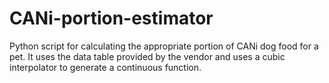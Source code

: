 # CANi-portion-estimator
Python script for calculating the appropriate portion of CANi dog food for a pet.
It uses the data table provided by the vendor and uses a cubic interpolator to generate a continuous function.
